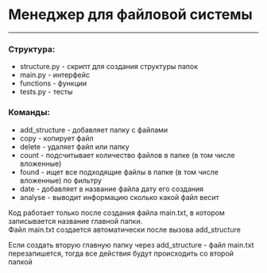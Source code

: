 # Менеджер для файловой системы  
***

### Структура:
- structure.py - скрипт для создания структуры папок
- main.py - интерфейс   
- functions - функции
- tests.py - тесты

### Команды:
- add_structure - добавляет папку с файлами
- copy - копирует файл
- delete - удаляет файл или папку
- count - подсчитывает количество файлов в папке (в том числе вложенные)
- found - ищет все подходящие файлы в папке (в том числе вложенные) по фильтру
- date - добавляет в название файла дату его создания
- analyse - выводит информацию сколько какой файл весит

Код работает только после создания файла main.txt, в котором записывается название главной папки.  
Файл main.txt создается автоматически после вызова add_structure

Если создать вторую главную папку через add_structure - файл main.txt перезапишется, тогда все действия будут происходить
со второй папкой